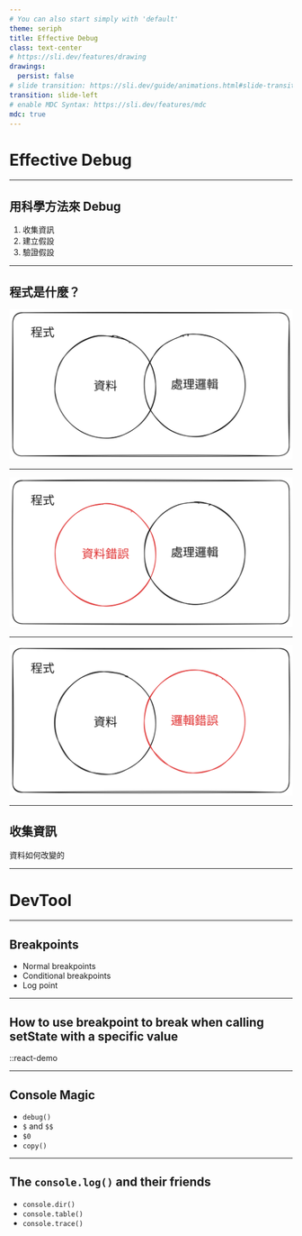 ```yaml
---
# You can also start simply with 'default'
theme: seriph
title: Effective Debug
class: text-center
# https://sli.dev/features/drawing
drawings:
  persist: false
# slide transition: https://sli.dev/guide/animations.html#slide-transitions
transition: slide-left
# enable MDC Syntax: https://sli.dev/features/mdc
mdc: true
---
```


# Effective Debug

---

## 用科學方法來 Debug

<div class="text-3xl pt-8">

1. 收集資訊
2. 建立假設
3. 驗證假設

</div>

---

## 程式是什麼？

![](./assets/program.svg)

---

![](./assets/program-data-error.svg)

---

![](./assets/program-logic-error.svg)

---

## 收集資訊

<div class="text-3xl pt-8">

資料如何改變的

</div>

---

<div class="size-full flex justify-center items-center">
<div class="text-center">
<h1>DevTool</h1>
</div>
</div>

---

## Breakpoints

- Normal breakpoints
- Conditional breakpoints
- Log point

---

## How to use breakpoint to break when calling setState with a specific value

::react-demo

---

## Console Magic

- `debug()`
- `$` and `$$`
- `$0`
- `copy()`

---

## The `console.log()` and their friends

- `console.dir()`
- `console.table()`
- `console.trace()`
